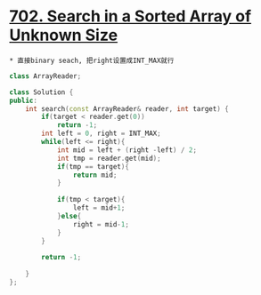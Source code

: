 # [702. Search in a Sorted Array of Unknown Size](https://leetcode.com/problems/search-in-a-sorted-array-of-unknown-size/)

	* 直接binary seach, 把right设置成INT_MAX就行

```c++
class ArrayReader;

class Solution {
public:
    int search(const ArrayReader& reader, int target) {
        if(target < reader.get(0)) 
            return -1;
        int left = 0, right = INT_MAX;
        while(left <= right){
            int mid = left + (right -left) / 2;
            int tmp = reader.get(mid);
            if(tmp == target){
                return mid;
            }
            
            if(tmp < target){
                left = mid+1;
            }else{
                right = mid-1;
            }
        }
        
        return -1;
        
    }
};

```
